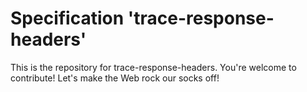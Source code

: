 
# Specification 'trace-response-headers'

This is the repository for trace-response-headers. You're welcome to contribute! Let's make the Web rock our socks
off!
